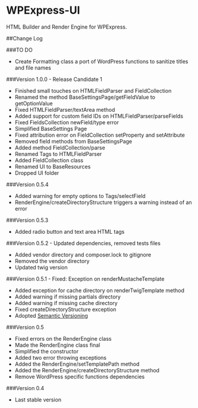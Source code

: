 # WPExpress-UI

HTML Builder and Render Engine for WPExpress.
 

##Change Log


###TO DO


- Create Formatting class a port of WordPress functions to sanitize titles and file names

###Version 1.0.0 - Release Candidate 1

- Finished small touches on HTMLFieldParser and FieldCollection 
- Renamed the method BaseSettingsPage/getFieldValue to getOptionValue
- Fixed HTMLFieldParser/textArea method
- Added support for custom field IDs on HTMLFieldParser/parseFields
- Fixed FieldsCollection newField/type error
- Simplified BaseSettings Page
- Fixed attribution error on FieldCollection setProperty and setAttribute
- Removed field methods from BaseSettingsPage
- Added method FieldCollection/parse
- Renamed Tags to HTMLFieldParser
- Added FieldCollection class
- Renamed UI to BaseResources 
- Dropped UI folder


###Version 0.5.4 

- Added warning for empty options to Tags/selectField
- RenderEngine/createDirectoryStructure triggers a warning instead of an error 

###Version 0.5.3

- Added radio button and text area HTML tags


###Version 0.5.2 - Updated dependencies, removed tests files

- Added vendor directory and composer.lock to gitignore
- Removed the vendor directory
- Updated twig version


###Version 0.5.1 - Fixed: Exception on renderMustacheTemplate

- Added exception for cache directory on renderTwigTemplate method
- Added warning if missing partials directory
- Added warning if missing cache directory
- Fixed createDirectoryStructure exception
- Adopted [Semantic Versioning](http://semver.org)


###Version 0.5

- Fixed errors on the RenderEngine class
- Made the RenderEngine class final
- Simplified the constructor
- Added two error throwing exceptions
- Added the RenderEngine/setTemplatePath method 
- Added the RenderEngine/createDirectoryStructure method
- Remove WordPress specific functions dependencies

###Version 0.4

- Last stable version